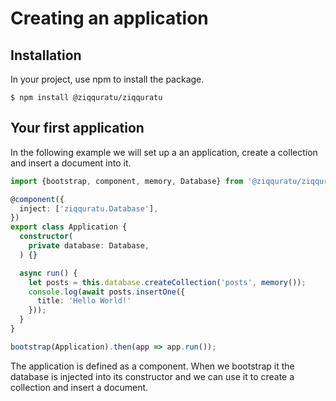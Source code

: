 # Creating an application

## Installation

In your project, use npm to install the package.

```text
$ npm install @ziqquratu/ziqquratu
```

## Your first application

In the following example we will set up a an application, create a collection and insert a document into it.

```typescript
import {bootstrap, component, memory, Database} from '@ziqquratu/ziqquratu';

@component({
  inject: ['ziqquratu.Database'],
})
export class Application {
  constructor(
    private database: Database,
  ) {}

  async run() {
    let posts = this.database.createCollection('posts', memory());
    console.log(await posts.insertOne({
      title: 'Hello World!'
    }));
  }
}

bootstrap(Application).then(app => app.run());
```

The application is defined as a component. When we bootstrap it the database is injected into its constructor and we can use it to create a collection and insert a document.

